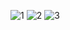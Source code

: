![1](https://github.com/ilaydacengizhan/ECOMATE-APP/assets/90273136/51777560-1716-486b-9b64-ac5243b812ed)
![2](https://github.com/ilaydacengizhan/ECOMATE-APP/assets/90273136/97eb97c8-c1dd-43c7-9ec4-0e285fa79f6d)
![3](https://github.com/ilaydacengizhan/ECOMATE-APP/assets/90273136/33ac977c-6955-4203-8168-60ebb139c180)
